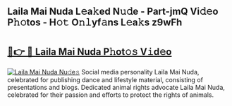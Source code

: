 ## Laila Mai Nuda L𝚎a𝚔ed N𝚞𝚍e - Part-jmQ Vi𝚍𝚎o P𝚑𝚘tos - H𝚘𝚝 O𝚗𝚕yf𝚊ns L𝚎a𝚔s z9wFh

# <h2><a href="http://kf2t4s3.oniu.top/?m=Laila+Mai+Nuda">🔗👉 🔴 Laila Mai Nuda P𝚑ot𝚘𝚜 V𝚒d𝚎o</a></h2>

[![Laila Mai Nuda Nu𝚍e𝚜](https://i.imgur.com/0qMVB7G.gif)](http://kf2t4s3.oniu.top/?m=Laila+Mai+Nuda)
Social media personality Laila Mai Nuda, celebrated for publishing dance and lifestyle material, consisting of presentations and blogs. Dedicated animal rights advocate Laila Mai Nuda, celebrated for their passion and efforts to protect the rights of animals.  
